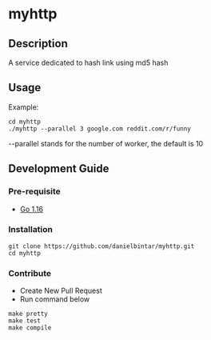 # myhttp

## Description

A service dedicated to hash link using md5 hash

## Usage
Example:
```
cd myhttp
./myhttp --parallel 3 google.com reddit.com/r/funny
```
--parallel stands for the number of worker, the default is 10

## Development Guide
### Pre-requisite
- [Go 1.16](https://golang.org/doc/install)

### Installation
```
git clone https://github.com/danielbintar/myhttp.git
cd myhttp
```

### Contribute
- Create New Pull Request
- Run command below
```
make pretty
make test
make compile
```

